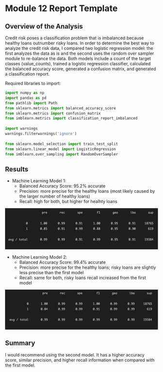 # Module 12 Report Template

## Overview of the Analysis

Credit risk poses a classification problem that is imbalanced because healthy loans outnumber risky loans. In order to determine the best way to analyze the credit risk data, I compared two logistic regression model: the first analyzes the data as is and the second uses the random over sampler module to re-balance the data. Both models include a count of the target classes (value_counts), trained a logistic regression classifier, calculated the balanced accuracy score, generated a confusion matrix, and generated a classification report. 

Required libraries to import:
```python
import numpy as np
import pandas as pd
from pathlib import Path
from sklearn.metrics import balanced_accuracy_score
from sklearn.metrics import confusion_matrix
from imblearn.metrics import classification_report_imbalanced

import warnings
warnings.filterwarnings('ignore')

from sklearn.model_selection import train_test_split
from sklearn.linear_model import LogisticRegression
from imblearn.over_sampling import RandomOverSampler
```

## Results

* Machine Learning Model 1:
  * Balanced Accuracy Score: 95.2% accurate
  * Precision: more precise for the healthy loans (most likely caused by the larger number of healthy loans)
  * Recall: high for both, but higher for healhty loans

![model1](./Images/model1.png)



* Machine Learning Model 2:
  * Balanced Accuracy Score: 99.4% accurate
  * Precision: more precise for the healthy loans; risky loans are slightly less precise than the first model
  * Recall: same for both, risky loans recall increased from the first model

![model2](./Images/model2.png)

## Summary

I would recommend using the second model. It has a higher accuracy score, similar precision, and higher recall information when compared with the first model.
